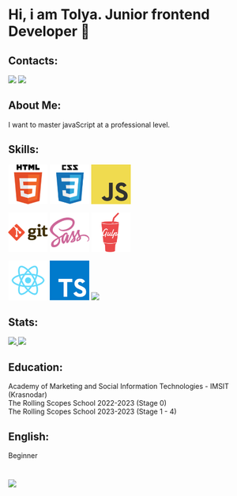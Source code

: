# Hi, i am Tolya. Junior frontend Developer 🧐

## Contacts:
<a href="https://t.me/anattok"><img width="50px" src="https://icons.iconarchive.com/icons/froyoshark/enkel/256/Telegram-icon.png"></a>
<a href="mailto:tokarev182@yandex.ru"><img width="50px" src="https://icons.iconarchive.com/icons/hamzasaleem/stock/256/Mail-icon.png"></a>


## About Me:

I want to master javaScript at a professional level.

## Skills:
<p align = "left">
    <img width="80px" src="https://raw.githubusercontent.com/github/explore/80688e429a7d4ef2fca1e82350fe8e3517d3494d/topics/html/html.png"/>
    <img width="80px" src="https://raw.githubusercontent.com/github/explore/80688e429a7d4ef2fca1e82350fe8e3517d3494d/topics/css/css.png"/>
    <img width="80px" src="https://raw.githubusercontent.com/github/explore/80688e429a7d4ef2fca1e82350fe8e3517d3494d/topics/javascript/javascript.png"/>
</p>

<p align = "left">
    <img width="80px" src="https://raw.githubusercontent.com/github/explore/80688e429a7d4ef2fca1e82350fe8e3517d3494d/topics/git/git.png"/>
    <img width="80px" src="https://raw.githubusercontent.com/github/explore/80688e429a7d4ef2fca1e82350fe8e3517d3494d/topics/sass/sass.png"/>
    <img width="80px" src="https://raw.githubusercontent.com/github/explore/80688e429a7d4ef2fca1e82350fe8e3517d3494d/topics/gulp/gulp.png"/>
</p>

<p align = "left">
    <img width="80px" src="https://raw.githubusercontent.com/github/explore/80688e429a7d4ef2fca1e82350fe8e3517d3494d/topics/react/react.png"/>
    <img width="80px" src="https://raw.githubusercontent.com/github/explore/80688e429a7d4ef2fca1e82350fe8e3517d3494d/topics/typescript/typescript.png"/>
    <img width="80px" src="https://ru.bem.info/S3zKVZJcFfltyiAz-bWVmw4o3IU.svgd"/>
</p>




## Stats:

<a href="https://github.com/anattok/github-readme-stats">
    <img height=180 src="https://github-readme-stats.vercel.app/api/top-langs/?username=anattok&layout=compact"/>
</a>

<a href="https://github-readme-stats.vercel.app/api?username=anattok3&show_icons=true&count_private=true">
    <img height=150 src="https://github-readme-stats.vercel.app/api?username=anattok&show_icons=true&count_private=true"/>
</a>
 

## Education:

Academy of Marketing and Social Information Technologies - IMSIT (Krasnodar)<br>
The Rolling Scopes School 2022-2023 (Stage 0)<br>
The Rolling Scopes School 2023-2023 (Stage 1 - 4)<br>

## English:

Beginner

<div align="left" style="margin: 40px 0">
   <a href="https://github.com/anattok/github-profile-views-counter">
       <img width="100px" src="https://komarev.com/ghpvc/?username=anattok3&color=DE002D">
   </a>
</div>

